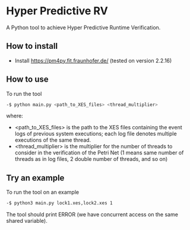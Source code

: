 # Hyper Predictive RV

A Python tool to achieve Hyper Predictive Runtime Verification.

## How to install

- Install https://pm4py.fit.fraunhofer.de/
(tested on version 2.2.16)

## How to use

To run the tool

```bash
-$ python main.py <path_to_XES_files> <thread_multiplier>
```

where:
- <path_to_XES_files> is the path to the XES files containing the event logs of previous system executions; each log file denotes multiple executions of the same thread.
- <thread_multiplier> is the multiplier for the number of threads to consider in the verification of the Petri Net (1 means same number of threads as in log files, 2 double number of threads, and so on)

## Try an example

To run the tool on an example

```bash
-$ python3 main.py lock1.xes,lock2.xes 1
```

The tool should print ERROR (we have concurrent access on the same shared variable).

